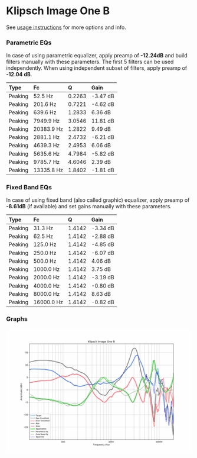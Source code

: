 # Klipsch Image One B
See [usage instructions](https://github.com/jaakkopasanen/AutoEq#usage) for more options and info.

### Parametric EQs
In case of using parametric equalizer, apply preamp of **-12.24dB** and build filters manually
with these parameters. The first 5 filters can be used independently.
When using independent subset of filters, apply preamp of **-12.04 dB**.

| Type    | Fc         |      Q | Gain     |
|:--------|:-----------|:-------|:---------|
| Peaking | 52.5 Hz    | 0.2263 | -3.47 dB |
| Peaking | 201.6 Hz   | 0.7221 | -4.62 dB |
| Peaking | 639.6 Hz   | 1.2833 | 6.36 dB  |
| Peaking | 7949.9 Hz  | 3.0546 | 11.81 dB |
| Peaking | 20383.9 Hz | 1.2822 | 9.49 dB  |
| Peaking | 2881.1 Hz  | 2.4732 | -6.21 dB |
| Peaking | 4639.3 Hz  | 2.4953 | 6.06 dB  |
| Peaking | 5635.6 Hz  | 4.7984 | -5.82 dB |
| Peaking | 9785.7 Hz  | 4.6046 | 2.39 dB  |
| Peaking | 13335.8 Hz | 1.8402 | -1.81 dB |

### Fixed Band EQs
In case of using fixed band (also called graphic) equalizer, apply preamp of **-8.61dB**
(if available) and set gains manually with these parameters.

| Type    | Fc         |      Q | Gain     |
|:--------|:-----------|:-------|:---------|
| Peaking | 31.3 Hz    | 1.4142 | -3.34 dB |
| Peaking | 62.5 Hz    | 1.4142 | -2.88 dB |
| Peaking | 125.0 Hz   | 1.4142 | -4.85 dB |
| Peaking | 250.0 Hz   | 1.4142 | -6.07 dB |
| Peaking | 500.0 Hz   | 1.4142 | 4.06 dB  |
| Peaking | 1000.0 Hz  | 1.4142 | 3.75 dB  |
| Peaking | 2000.0 Hz  | 1.4142 | -3.19 dB |
| Peaking | 4000.0 Hz  | 1.4142 | -0.80 dB |
| Peaking | 8000.0 Hz  | 1.4142 | 8.63 dB  |
| Peaking | 16000.0 Hz | 1.4142 | -0.82 dB |

### Graphs
![](./Klipsch%20Image%20One%20B.png)